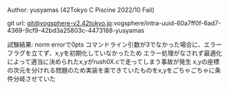 Author:
    yusyamas (42Tokyo C Piscine 2022/10 Fail)

git url:
  git@vogsphere-v2.42tokyo.jp:vogsphere/intra-uuid-60a7ff0f-6ad7-4369-9cf9-42bd3a25803c-4473188-yusyamas

試験結果:
  norm errorで0pts
  コマンドライン引数が3でなかった場合に、エラーフラグを立てず、x,yを初期化していなかったため
  エラー処理がなされず最適化によって適当に決められたx,yがrush0X.cで走ってしまう事故が発生
  x,yの座標の次元を分けれる問題のため実装を楽できていたものをx,yをごちゃごちゃに条件分岐させていた
